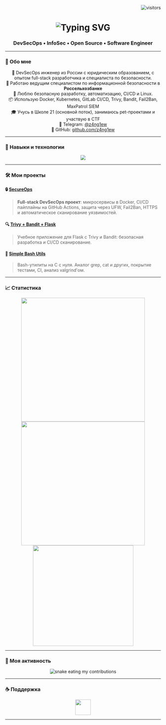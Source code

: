 <!-- Счётчик посещений -->
<p align="right">
  <img src="https://visitor-badge.laobi.icu/badge?page_id=z4ng1ew.z4ng1ew" alt="visitors"/>
</p>

<!-- Заголовок -->
<h1 align="center">
  <img src="https://readme-typing-svg.herokuapp.com/?font=Fira+Code&size=30&pause=1000&center=true&vCenter=true&width=500&lines=Привет!+👋;DevSecOps+Engineer;Инженер+ИБ+в+Россельхозбанке" alt="Typing SVG" />
</h1>

<h3 align="center">DevSecOps • InfoSec • Open Source • Software Engineer</h3>

---

### 🚀 Обо мне

<div align="center">

🎯 DevSecOps инженер из России с юридическим образованием, с опытом full-stack разработчика и специалиста по безопасности.  
💼 Работаю ведущим специалистом по информационной безопасности в **Россельхозбанке**  
🔐 Люблю безопасную разработку, автоматизацию, CI/CD и Linux.  
📦 Использую Docker, Kubernetes, GitLab CI/CD, Trivy, Bandit, Fail2Ban, MaxPatrol SIEM  
🎓 Учусь в Школе 21 (основной поток), занимаюсь pet-проектами и участвую в CTF  
💬 Telegram: [@z4ng1ew](https://t.me/z4ng1ew)  
📌 GitHub: [github.com/z4ng1ew](https://github.com/z4ng1ew)

</div>

---

### 🧰 Навыки и технологии

<div align="center">
  <img src="https://skillicons.dev/icons?i=docker,kubernetes,linux,gitlab,github,ci,react,nodejs,js,ts,c,cpp,python,postgres,mysql,bash,nginx" />
</div>

---

### 🛠️ Мои проекты

#### 🔒 [SecureOps](https://github.com/z4ng1ew/SecureOps)
> **Full-stack DevSecOps проект**: микросервисы в Docker, CI/CD пайплайны на GitHub Actions, защита через UFW, Fail2Ban, HTTPS и автоматическое сканирование уязвимостей.

#### 🔍 [Trivy + Bandit + Flask](https://github.com/z4ng1ew/Trivy-Flask-App-With-Bandit)
> Учебное приложение для Flask с Trivy и Bandit: безопасная разработка и CI/CD сканирование.

#### 🐚 [Simple Bash Utils](https://github.com/z4ng1ew/C3_SimpleBashUtils-3-develop-src)
> Bash-утилиты на C с нуля. Аналог grep, cat и других, покрытие тестами, CI, анализ valgrind'ом.

---

### 📈 Статистика

<div align="center">
  <img width="400" src="https://github-readme-streak-stats.herokuapp.com/?user=z4ng1ew&theme=react&border_radius=10" />
  <img width="400" src="https://github-readme-stats.vercel.app/api?username=z4ng1ew&show_icons=true&theme=react&count_private=true&hide=contribs&border_radius=10" />
  <img width="325" src="https://github-readme-stats.vercel.app/api/top-langs/?username=z4ng1ew&hide=html&layout=compact&theme=react&langs_count=8&border_radius=10" />
</div>

---

### 🐍 Моя активность

<div align="center">
  <img src="https://raw.githubusercontent.com/z4ng1ew/z4ng1ew/output/github-contribution-grid-snake.svg" alt="snake eating my contributions"/>
</div>

---

### ☕ Поддержка

<div align="center">
<a href='https://t.me/z4ng1ew' target='_blank'>
  <img height='50' src='https://img.shields.io/badge/Telegram-%231DA1F2.svg?&style=for-the-badge&logo=telegram&logoColor=white' />
</a>
</div>

---
